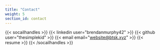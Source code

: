 ```yaml
---
title: "Contact"
weight: 5
section_id: contact
---
```


{{< socailhandles >}}
{{< linkedin user="brendanmurphy42" >}}
{{< github user="thesimplekid" >}}
{{< email email="website@btsk.xyz" >}}
{{< resume >}}
{{< /socailhandles >}}
